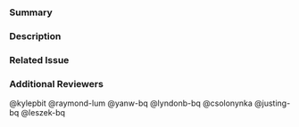 
### Summary

<!--- General summary / title -->

### Description

<!--- Details of what you changed -->

### Related Issue

<!--- Link to issue where this is tracked -->

### Additional Reviewers
@kylepbit
@raymond-lum
@yanw-bq
@lyndonb-bq
@csolonynka
@justing-bq
@leszek-bq
<!-- Any additional reviewers -->
